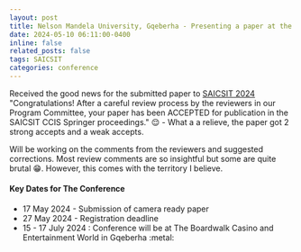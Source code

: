 ```yaml
---
layout: post
title: Nelson Mandela University, Gqeberha - Presenting a paper at the SAICSIT 2024 conference
date: 2024-05-10 06:11:00-0400
inline: false
related_posts: false
tags: SAICSIT
categories: conference
---
```




Received the good news for the submitted paper to <a href="https://saicsit2024.mandela.ac.za/"> SAICSIT 2024 </a>  "Congratulations!  After a careful review process by the reviewers in our Program Committee, your paper has been ACCEPTED for publication in the  SAICSIT CCIS Springer proceedings." :relieved: - What a a relieve, the paper got 2 strong accepts and a weak accepts.

Will be working on the comments from the reviewers and suggested corrections. Most review comments are so insightful but some are quite brutal :grin:. However, this comes with the territory I believe.

#### Key Dates for The Conference

<ul>
    <li>17 May 2024 - Submission of camera ready paper</li>
    <li>27 May 2024 - Registration deadline</li>
    <li>15 - 17 July 2024 : Conference will be at The Boardwalk Casino and Entertainment World in Gqeberha :metal:  </li>
</ul>